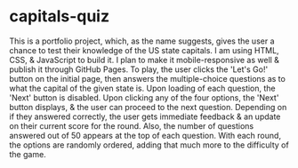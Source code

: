 ﻿# capitals-quiz
This is a portfolio project, which, as the name suggests, gives the user a chance to test their knowledge of the US state capitals. I am using HTML, CSS, & JavaScript to build it. I plan to make it mobile-responsive as well & publish it through GitHub Pages.
To play, the user clicks the 'Let's Go!' button on the initial page, then answers the multiple-choice questions as to what the capital of the given state is. Upon loading of each question, the 'Next' button is disabled. Upon clicking any of the four options, the 'Next' button displays, & the user can proceed to the next question. Depending on if they answered correctly, the user gets immediate feedback & an update on their current score for the round. Also, the number of questions answered out of 50 appears at the top of each question. With each round, the options are randomly ordered, adding that much more to the difficulty of the game.

